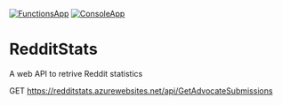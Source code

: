 [![FunctionsApp](https://github.com/brminnick/RedditStats/actions/workflows/Functions.yml/badge.svg)](https://github.com/brminnick/RedditStats/actions/workflows/Functions.yml) [![ConsoleApp](https://github.com/brminnick/RedditStats/actions/workflows/Console.yml/badge.svg)](https://github.com/brminnick/RedditStats/actions/workflows/Console.yml)
# RedditStats
 A web API to retrive Reddit statistics
 
 GET https://redditstats.azurewebsites.net/api/GetAdvocateSubmissions
